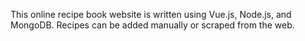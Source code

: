 This online recipe book website is written using Vue.js, Node.js, and MongoDB.  Recipes can be added manually or scraped from the web.
